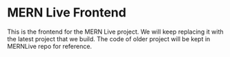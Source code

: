 # MERN Live Frontend

This is the frontend for the MERN Live project. We will keep replacing it with the latest project that we build. The code of older project will be kept in MERNLive repo for reference.